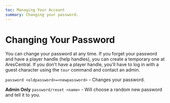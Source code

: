 ```yaml
---
toc: Managing Your Account
summary: Changing your password.
---
```

# Changing Your Password

You can change your password at any time.  If you forget your password and have a player handle (help handles), you can create a temporary one at AresCentral.  If you don't have a player handle, you'll have to log in with a guest character using the `tour` command and contact an admin.

`password <oldpassword>=<newpassword>` - Changes your password.

**Admin Only**
`password/reset <name>` - Will choose a random new password and tell it to you.
